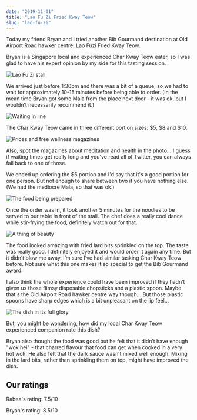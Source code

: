 ```yaml
---
date: "2019-11-01"
title: "Lao Fu Zi Fried Kway Teow"
slug: "lao-fu-zi"
---
```


Today my friend Bryan and I tried another Bib Gourmand destination at Old Airport Road hawker centre: Lao Fuzi Fried Kway Teow.

Bryan is a Singapore local and experienced Char Kway Teow eater, so I was glad to have his expert opinion by my side for this tasting session.

![Lao Fu Zi stall](./images/lao-fu-frontal.jpg)

We arrived just before 1:30pm and there was a bit of a queue, so we had to wait for approximately 10-15 minutes before being able to order. (In the mean time Bryan got some Mala from the place next door - it was ok, but I wouldn’t necessarily recommend it.)

![Waiting in line](./images/lao-fu-queue.jpg)

The Char Kway Teow came in three different portion sizes: $5, $8 and $10.

![Prices and free wellness magazines](./images/lao-fu-prices.jpg)

Also, spot the magazines about meditation and health in the photo... I guess if waiting times get really long and you've read all of Twitter, you can always fall back to one of those.


We ended up ordering the $5 portion and I'd say that it's a good portion for one person. But not enough to share between two if you have nothing else. (We had the mediocre Mala, so that was ok.)

![The food being prepared](./images/lao-fu-prep.jpg)

Once the order was in, it took another 5 minutes for the noodles to be served to our table in front of the stall. The chef does a really cool dance while stir-frying the food, definitely watch out for that.

![A thing of beauty](./images/lao-fu-half-dish.jpg)

The food looked amazing with fried lard bits sprinkled on the top. The taste was really good. I definitely enjoyed it and would order it again any time. But it didn’t blow me away. I’m sure I’ve had similar tasking Char Kway Teow before. Not sure what this one makes it so special to get the Bib Gourmand award.

I also think the whole experience could have been improved if they hadn’t given us those flimsy disposable chopsticks and a plastic spoon. Maybe that's the Old Airport Road hawker centre way though... But those plastic spoons have sharp edges which is a bit unpleasant on the lip feel...

![The dish in its full glory](./images/lao-fu-full-dish.jpg)

But, you might be wondering, how did my local Char Kway Teow experienced companion rate this dish?

Bryan also thought the food was good but he felt that it didn’t have enough "wok hei" - that charred flavour that food can get when cooked in a very hot wok. He also felt that the dark sauce wasn’t mixed well enough. Mixing in the lard bits, rather than sprinkling them on top, might have improved the dish.

## Our ratings

Rabea's rating: 7.5/10

Bryan's rating: 8.5/10
